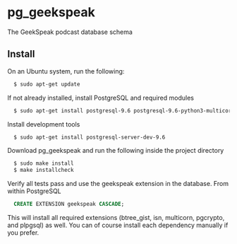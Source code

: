 # pg_geekspeak
The GeekSpeak podcast database schema

## Install
On an Ubuntu system, run the following:

```bash
  $ sudo apt-get update
```

If not already installed, install PostgreSQL and required modules

```bash
  $ sudo apt-get install postgresql-9.6 postgresql-9.6-python3-multicorn postgresql-contrib-9.6
```
Install development tools

```bash
  $ sudo apt-get install postgresql-server-dev-9.6
```
Download pg_geekspeak and run the following inside the project directory

```bash
  $ sudo make install
  $ make installcheck
```

Verify all tests pass and use the geekspeak extension in the database. From within PostgreSQL

```sql
  CREATE EXTENSION geekspeak CASCADE;
```

This will install all required extensions (btree_gist, isn, multicorn, pgcrypto, and plpgsql) as well. You can of course install each dependency manually if you prefer.
